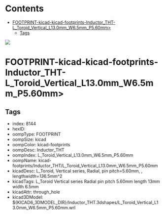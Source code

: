 



Contents
========

* [FOOTPRINT-kicad-kicad-footprints-Inductor_THT-L_Toroid_Vertical_L13.0mm_W6.5mm_P5.60mm>](#footprint-kicad-kicad-footprints-inductor_tht-l_toroid_vertical_l130mm_w65mm_p560mm)
	* [Tags](#tags)
  
![][im]
# FOOTPRINT-kicad-kicad-footprints-Inductor_THT-L_Toroid_Vertical_L13.0mm_W6.5mm_P5.60mm>

## Tags

- index: 8144
- hexID: 
- oompType: FOOTPRINT
- oompSize: kicad
- oompColor: kicad-footprints
- oompDesc: Inductor_THT
- oompIndex: L_Toroid_Vertical_L13.0mm_W6.5mm_P5.60mm
- oompName: kicad-footprints/Inductor_THT/L_Toroid_Vertical_L13.0mm_W6.5mm_P5.60mm
- kicadDesc: L_Toroid, Vertical series, Radial, pin pitch=5.60mm, , length*width=13*6.5mm^2
- kicadTags: L_Toroid Vertical series Radial pin pitch 5.60mm  length 13mm width 6.5mm
- kicadAttr: through_hole
- kicad3DModel: ${KICAD6_3DMODEL_DIR}/Inductor_THT.3dshapes/L_Toroid_Vertical_L13.0mm_W6.5mm_P5.60mm.wrl



[im]: image.png
